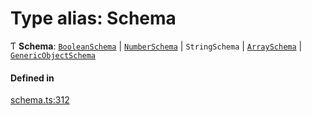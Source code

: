 # Type alias: Schema

Ƭ **Schema**: [`BooleanSchema`](../interfaces/BooleanSchema.md) \| [`NumberSchema`](NumberSchema.md) \| `StringSchema` \| [`ArraySchema`](../interfaces/ArraySchema.md) \| [`GenericObjectSchema`](GenericObjectSchema.md)

#### Defined in

[schema.ts:312](https://github.com/coda/packs-sdk/blob/main/schema.ts#L312)
